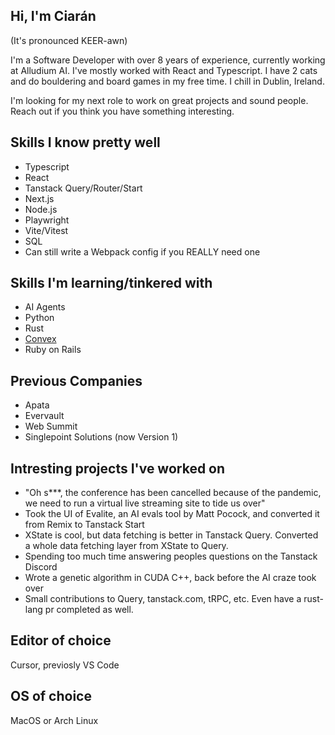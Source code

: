 ## Hi, I'm Ciarán 

(It's pronounced KEER-awn)

I'm a Software Developer with over 8 years of experience, currently working at Alludium AI. I've mostly worked with React and Typescript. I have 2 cats and do bouldering and board games in my free time. I chill in Dublin, Ireland.

I'm looking for my next role to work on great projects and sound people. Reach out if you think you have something interesting.

## Skills I know pretty well
- Typescript
- React
- Tanstack Query/Router/Start
- Next.js
- Node.js
- Playwright
- Vite/Vitest
- SQL
- Can still write a Webpack config if you REALLY need one

## Skills I'm learning/tinkered with
- AI Agents
- Python
- Rust
- [Convex](https://www.convex.dev/)
- Ruby on Rails

## Previous Companies
- Apata
- Evervault
- Web Summit
- Singlepoint Solutions (now Version 1)

## Intresting projects I've worked on
- "Oh s***, the conference has been cancelled because of the pandemic, we need to run a virtual live streaming site to tide us over"
- Took the UI of Evalite, an AI evals tool by Matt Pocock, and converted it from Remix to Tanstack Start
- XState is cool, but data fetching is better in Tanstack Query. Converted a whole data fetching layer from XState to Query.
- Spending too much time answering peoples questions on the Tanstack Discord
- Wrote a genetic algorithm in CUDA C++, back before the AI craze took over
- Small contributions to Query, tanstack.com, tRPC, etc. Even have a rust-lang pr completed as well. 

## Editor of choice
Cursor, previosly VS Code

## OS of choice
MacOS or Arch Linux

<!--
**DogPawHat/dogpawhat** is a ✨ _special_ ✨ repository because its `README.md` (this file) appears on your GitHub profile.

Here are some ideas to get you started:

- 🔭 I’m currently working on ...
- 🌱 I’m currently learning ...
- 👯 I’m looking to collaborate on ...
- 🤔 I’m looking for help with ...
- 💬 Ask me about ...
- 📫 How to reach me: ...
- 😄 Pronouns: ...
- ⚡ Fun fact: ...
-->
